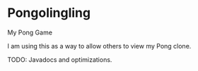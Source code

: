 # Pongolingling
My Pong Game

I am using this as a way to allow others to view my Pong clone.

TODO: Javadocs and optimizations.
